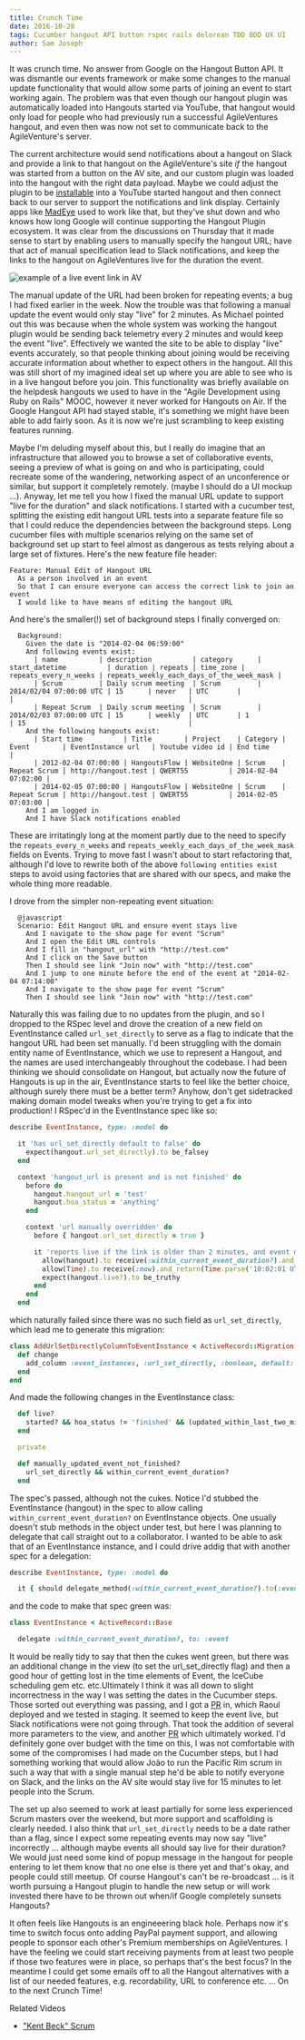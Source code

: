 ```yaml
---
title: Crunch Time
date: 2016-10-28
tags: Cucumber hangout API button rspec rails delorean TDD BDD UX UI
author: Sam Joseph
---
```


It was crunch time.  No answer from Google on the Hangout Button API.  It was dismantle our events framework or make some changes to the manual update functionality that would allow some parts of joining an event to start working again.  The problem was that even though our hangout plugin was automatically loaded into Hangouts started via YouTube, that hangout would only load for people who had previously run a successful AgileVentures hangout, and even then was now not set to communicate back to the AgileVenture's server.

The current architecture would send notifications about a hangout on Slack and provide a link to that hangout on the AgileVenture's site *if* the hangout was started from a button on the AV site, and our custom plugin was loaded into the hangout with the right data payload.  Maybe we could adjust the plugin to be [installable](https://developers.google.com/+/hangouts/publishing) into a YouTube started hangout and then connect back to our server to support the notifications and link display.  Certainly apps like [MadEye](https://twitter.com/_madeye) used to work like that, but they've shut down and who knows how long Google will continue supporting the Hangout Plugin ecosystem.  It was clear from the discussions on Thursday that it made sense to start by enabling users to manually specify the hangout URL; have that act of manual specification lead to Slack notifications, and keep the links to the hangout on AgileVentures live for the duration the event.

![example of a live event link in AV](https://www.dropbox.com/s/5vseylfvnfeufd5/Screenshot%202016-10-31%2009.46.02.png?dl=1)

The manual update of the URL had been broken for repeating events; a bug I had fixed earlier in the week.  Now the trouble was that following a manual update the event would only stay "live" for 2 minutes.  As Michael pointed out this was because when the whole system was working the hangout plugin would be sending back telemetry every 2 minutes and would keep the event "live".  Effectively we wanted the site to be able to display "live" events accurately, so that people thinking about joining would be receiving accurate information about whether to expect others in the hangout.  All this was still short of my imagined ideal set up where you are able to see who is in a live hangout before you join.  This functionality was briefly available on the helpdesk hangouts we used to have in the "Agile Development using Ruby on Rails" MOOC, however it never worked for Hangouts on Air.  If the Google Hangout API had stayed stable, it's something we might have been able to add fairly soon.  As it is now we're just scrambling to keep existing features running.

Maybe I'm deluding myself about this, but I really do imagine that an infrastructure that allowed you to browse a set of collaborative events, seeing a preview of what is going on and who is participating, could recreate some of the wandering, networking aspect of an unconference or similar, but support it completely remotely. (maybe I should do a UI mockup ...).  Anyway, let me tell you how I fixed the manual URL update to support "live for the duration" and slack notifications.  I started with a cucumber test, splitting the existing edit hangout URL tests into a separate feature file so that I could reduce the dependencies between the background steps.  Long cucumber files with multiple scenarios relying on the same set of background set up start to feel almost as dangerous as tests relying about a large set of fixtures.  Here's the new feature file header:

```gherkin
Feature: Manual Edit of Hangout URL
  As a person involved in an event
  So that I can ensure everyone can access the correct link to join an event
  I would like to have means of editing the hangout URL
```

And here's the smaller(!) set of background steps I finally converged on:

```gherkin 
  Background:
    Given the date is "2014-02-04 06:59:00"
    And following events exist:
      | name          | description          | category      | start_datetime          | duration | repeats | time_zone | repeats_every_n_weeks | repeats_weekly_each_days_of_the_week_mask |
      | Scrum         | Daily scrum meeting  | Scrum         | 2014/02/04 07:00:00 UTC | 15      | never   | UTC       |                       |                                           |
      | Repeat Scrum  | Daily scrum meeting  | Scrum         | 2014/02/03 07:00:00 UTC | 15      | weekly  | UTC       | 1                     | 15                                        |
    And the following hangouts exist:
      | Start time          | Title        | Project    | Category | Event        | EventInstance url   | Youtube video id | End time            |
      | 2012-02-04 07:00:00 | HangoutsFlow | WebsiteOne | Scrum    | Repeat Scrum | http://hangout.test | QWERT55          | 2014-02-04 07:02:00 |
      | 2014-02-05 07:00:00 | HangoutsFlow | WebsiteOne | Scrum    | Repeat Scrum | http://hangout.test | QWERT55          | 2014-02-05 07:03:00 |
    And I am logged in
    And I have Slack notifications enabled
```

These are irritatingly long at the moment partly due to the need to specify the `repeats_every_n_weeks` and `repeats_weekly_each_days_of_the_week_mask` fields on Events.  Trying to move fast I wasn't about to start refactoring that, although I'd love to rewrite both of the above `following entities exist` steps to avoid using factories that are shared with our specs, and make the whole thing more readable.

I drove from the simpler non-repeating event situation:

```gherkin
  @javascript
  Scenario: Edit Hangout URL and ensure event stays live
    And I navigate to the show page for event "Scrum"
    And I open the Edit URL controls
    And I fill in "hangout_url" with "http://test.com"
    And I click on the Save button
    Then I should see link "Join now" with "http://test.com"
    And I jump to one minute before the end of the event at "2014-02-04 07:14:00"
    And I navigate to the show page for event "Scrum"
    Then I should see link "Join now" with "http://test.com"
```

Naturally this was failing due to no updates from the plugin, and so I dropped to the RSpec level and drove the creation of a new field on EventInstance called `url_set_directly` to serve as a flag to indicate that the hangout URL had been set manually. I'd been struggling with the domain entity name of EventInstance, which we use to represent a Hangout, and the names are used interchangeably throughout the codebase.  I had been thinking we should consolidate on Hangout, but actually now the future of Hangouts is up in the air, EventInstance starts to feel like the better choice, although surely there must be a better term?  Anyhow, don't get sidetracked making domain model tweaks when you're trying to get a fix into production!  I RSpec'd in the EventInstance spec like so:

```rb
describe EventInstance, type: :model do

  it 'has url_set_directly default to false' do
    expect(hangout.url_set_directly).to be_falsey
  end

  context 'hangout_url is present and is not finished' do
    before do
      hangout.hangout_url = 'test'
      hangout.hoa_status = 'anything'
    end

    context 'url manually overridden' do
      before { hangout.url_set_directly = true }

      it 'reports live if the link is older than 2 minutes, and event duration not expired' do
        allow(hangout).to receive(:within_current_event_duration?).and_return(true)
        allow(Time).to receive(:now).and_return(Time.parse('10:02:01 UTC'))
        expect(hangout.live?).to be_truthy
      end
    end
  end
```

which naturally failed since there was no such field as `url_set_directly`, which lead me to generate this migration:

```rb
class AddUrlSetDirectlyColumnToEventInstance < ActiveRecord::Migration
  def change
    add_column :event_instances, :url_set_directly, :boolean, default: false
  end
end
```

And made the following changes in the EventInstance class:

```rb
  def live?
    started? && hoa_status != 'finished' && (updated_within_last_two_minutes? || manually_updated_event_not_finished?)
  end

  private

  def manually_updated_event_not_finished?
    url_set_directly && within_current_event_duration?
  end

```

The spec's passed, although not the cukes.  Notice I'd stubbed the EventInstance (hangout) in the spec to allow calling `within_current_event_duration?` on EventInstance objects. One usually doesn't stub methods in the object under test, but here I was planning to delegate that call straight out to a collaborator. I wanted to be able to ask that of an EventInstance instance, and I could drive addig that with another spec for a delegation:


```rb
describe EventInstance, type: :model do

  it { should delegate_method(:within_current_event_duration?).to(:event) }
```

and the code to make that spec green was:

```rb
class EventInstance < ActiveRecord::Base

  delegate :within_current_event_duration?, to: :event
```

It would be really tidy to say that then the cukes went green, but there was an additional change in the view (to set the url_set_directly flag) and then a good hour of getting lost in the time elements of Event, the IceCube scheduling gem etc. etc.Ultimately I think it was all down to slight incorrectness in the way I was setting the dates in the Cucumber steps.   Those sorted out everything was passing, and I got a [PR](https://github.com/AgileVentures/WebsiteOne/pull/1370) in, which Raoul deployed and we tested in staging.  It seemed to keep the event live, but Slack notifications were not going through.  That took the addition of several more parameters to the view, and another [PR](https://github.com/AgileVentures/WebsiteOne/pull/1372) which ultimately worked.  I'd definitely gone over budget with the time on this, I was not comfortable with some of the compromises I had made on the Cucumber steps, but I had something working that would allow João to run the Pacific Rim scrum in such a way that with a single manual step he'd be able to notify everyone on Slack, and the links on the AV site would stay live for 15 minutes to let people into the Scrum.

The set up also seemed to work at least partially for some less experienced Scrum masters over the weekend, but more support and scaffolding is clearly needed.  I also think that `url_set_directly` needs to be a date rather than a flag, since I expect some repeating events may now say "live" incorrectly ... although maybe events all should say live for their duration? We would just need some kind of popup message in the hangout for people entering to let them know that no one else is there yet and that's okay, and people could still meetup.  Of course Hangout's can't be re-broadcast ... is it worth pursuing a Hangout plugin to handle the new setup or will work invested there have to be thrown out when/if Google completely sunsets Hangouts?

It often feels like Hangouts is an engineeering black hole.  Perhaps now it's time to switch focus onto adding PayPal payment support, and allowing people to sponsor each other's Premium memberships on AgileVentures.  I have the feeling we could start receiving payments from at least two people if those two features were in place, so perhaps that's the best focus?  In the meantime I could get some emails off to all the Hangout alternatives with a list of our needed features, e.g. recordability, URL to conference etc. ... On to the next Crunch Time!

Related Videos

* ["Kent Beck" Scrum](https://www.youtube.com/watch?v=nJVeelkuoGw)

